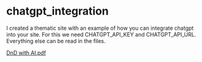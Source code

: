 # chatgpt_integration

I created a thematic site with an example of how you can integrate chatgpt into your site.
For this we need CHATGPT_API_KEY and CHATGPT_API_URL. Everything else can be read in the files.

[DnD with AI.pdf](https://github.com/mariebilan/chatgpt_integration/files/11471718/DnD.with.AI.pdf)
